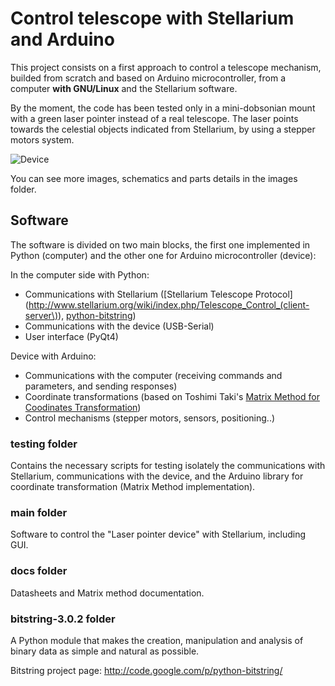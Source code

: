 Control telescope with Stellarium and Arduino
==============================================


This project consists on a first approach to control a telescope mechanism, builded from scratch and
based on Arduino microcontroller, from a computer **with GNU/Linux** and the Stellarium software.

By the moment, the code has been tested only in a mini-dobsonian mount with a green laser pointer instead 
of a real telescope. The laser points towards the celestial objects indicated from Stellarium, by using a
stepper motors system.

![Device](https://raw.github.com/juanrmn/Arduino-Telescope-Control/master/images/photo_1_small.jpg)

You can see more images, schematics and parts details in the images folder.


Software
---------

The software is divided on two main blocks, the first one implemented in Python (computer) and the other
one for Arduino microcontroller (device):

In the computer side with Python:

* Communications with Stellarium ([Stellarium Telescope Protocol](http://www.stellarium.org/wiki/index.php/Telescope_Control_(client-server\)), [python-bitstring](http://code.google.com/p/python-bitstring/))
* Communications with the device (USB-Serial)
* User interface (PyQt4)

Device with Arduino:

* Communications with the computer (receiving commands and parameters, and sending responses)
* Coordinate transformations (based on Toshimi Taki's [Matrix Method for Coodinates Transformation](http://www.geocities.jp/toshimi_taki/matrix/matrix.htm))
* Control mechanisms (stepper motors, sensors, positioning..)



### testing folder

Contains the necessary scripts for testing isolately the communications with Stellarium, communications with the device, 
and the Arduino library for coordinate transformation (Matrix Method implementation).


### main folder

Software to control the "Laser pointer device" with Stellarium, including GUI.


### docs folder

Datasheets and Matrix method documentation.


### bitstring-3.0.2 folder

A Python module that makes the creation, manipulation and analysis of binary data as simple and natural as possible.

Bitstring project page: http://code.google.com/p/python-bitstring/


